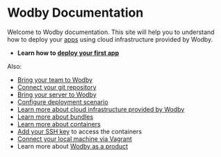 # Wodby Documentation

Welcome to Wodby documentation. This site will help you to understand how to deploy your [apps](/apps/README.md) using cloud infrastructure provided by Wodby. 

* **Learn how to [deploy your first app](apps/deploy.md)**

Also:

* [Bring your team to Wodby](team/README.md)
* [Connect your git repository](git/connecting-git/README.md)
* [Bring your server to Wodby](servers/connecting-server/README.md)
* [Configure deployment scenario](deployment/post-deployment-scripts.md)
* [Learn more about cloud infrastructure provided by Wodby](infrastructure/README.md) 
* [Learn more about bundles](infrastructure/bundles/README.md) 
* [Learn more about containers](infrastructure/containers/README.md) 
* [Add your SSH key](keys/README.md) to access the containers
* [Connect your local machine via Vagrant](vagrant/README.md)
* Learn more about [Wodby as a product](product/README.md)
